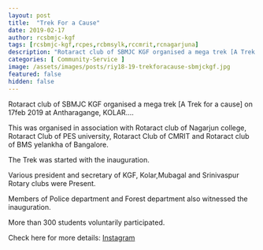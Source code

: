 ```yaml
---
layout: post
title:  "Trek For a Cause"
date: 2019-02-17
author: rcsbmjc-kgf
tags: [rcsbmjc-kgf,rcpes,rcbmsylk,rccmrit,rcnagarjuna]
description: "Rotaract club of SBMJC KGF organised a mega trek [A Trek for a cause] on 17feb 2019 at Antharagange, KOLAR...."
categories: [ Community-Service ]
image: /assets/images/posts/riy18-19-trekforacause-sbmjckgf.jpg
featured: false
hidden: false
---
```


Rotaract club of SBMJC KGF organised a mega trek [A Trek for a cause] on 17feb 2019 at Antharagange, KOLAR.... 

This was organised in association with Rotaract club of Nagarjun college, Rotaract Club of PES university, Rotaract Club of CMRIT and Rotaract club of BMS yelankha of Bangalore.

The Trek was started with the inauguration.

Various president and secretary of KGF, Kolar,Mubagal and Srinivaspur Rotary clubs were Present.

Members of Police department and Forest department also witnessed the inauguration.

More than 300 students voluntarily participated.

Check here for more details: <a rel="noopener noreferrer" target="_blank" href="https://www.instagram.com/p/BuROYa_Hkur/">Instagram</a>

